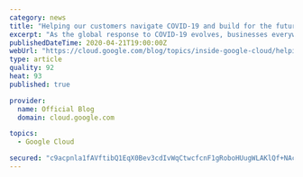 ```yaml
---
category: news
title: "Helping our customers navigate COVID-19 and build for the future"
excerpt: "As the global response to COVID-19 evolves, businesses everywhere are adapting to an ever-changing environment that forces them to think differently. Our focus at Google Cloud right now is helping our customers navigate the impacts of COVID-19, whether that’s helping employees work remotely, ensuring"
publishedDateTime: 2020-04-21T19:00:00Z
webUrl: "https://cloud.google.com/blog/topics/inside-google-cloud/helping-our-customers-navigate-covid-19/"
type: article
quality: 92
heat: 93
published: true

provider:
  name: Official Blog
  domain: cloud.google.com

topics:
  - Google Cloud

secured: "c9acpnla1fAVftibQ1EqX0Bev3cdIvWqCtwcfcnF1gRoboHUugWLAKlQf+NAc0BuQpjt+0aDw70BH1ldRy++SkCbMASvMEaXvwyAZ49O1OBToG+R3JRXCyU4CeT7cm4KO17LNhWkJrc9eCxc+ifGPkxVc40y1mMES4zOs3drwk0YTDGgiLp6+7C6opR8KiUntgjUPkCQ9AlFGDx2trucvnir/8hP8ZbXl+NkBpuOdbKPU3jEveQ+hA0FWEqVMdAv1FvmHX4a232OTETORkKJI+pIlrRTq5AdFDe1O/rd+c0Lz3Hz88cXZqRSKkqYyOVt7KXZ2nlbQ+t6xQ8j3X8S/A==;JzVsGUa0wjlRNf9/vqicBg=="
---
```


